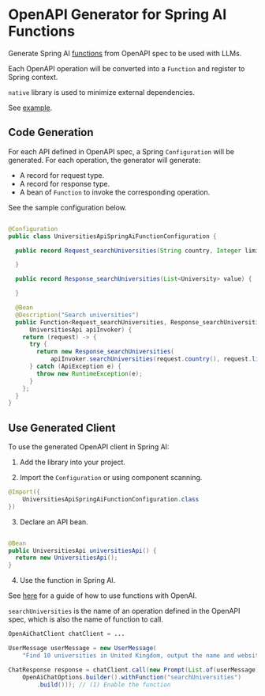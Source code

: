 # OpenAPI Generator for Spring AI Functions

Generate Spring
AI [functions](https://docs.spring.io/spring-ai/reference/api/functions.html)
from OpenAPI spec to
be used with LLMs.

Each OpenAPI operation will be converted into a `Function` and register to
Spring context.

`native` library is used to minimize external dependencies.

See [example](example).

## Code Generation

For each API defined in OpenAPI spec, a Spring `Configuration` will be
generated. For each operation, the generator will generate:

* A record for request type.
* A record for response type.
* A bean of `Function` to invoke the corresponding operation.

See the sample configuration below.

```java

@Configuration
public class UniversitiesApiSpringAiFunctionConfiguration {

  public record Request_searchUniversities(String country, Integer limit) {

  }

  public record Response_searchUniversities(List<University> value) {

  }

  @Bean
  @Description("Search universities")
  public Function<Request_searchUniversities, Response_searchUniversities> searchUniversities(
      UniversitiesApi apiInvoker) {
    return (request) -> {
      try {
        return new Response_searchUniversities(
            apiInvoker.searchUniversities(request.country(), request.limit()));
      } catch (ApiException e) {
        throw new RuntimeException(e);
      }
    };
  }
}
```

## Use Generated Client

To use the generated OpenAPI client in Spring AI:

1. Add the library into your project.

2. Import the `Configuration` or using component scanning.

```java
@Import({
    UniversitiesApiSpringAiFunctionConfiguration.class
})
```

3. Declare an API bean.

```java

@Bean
public UniversitiesApi universitiesApi() {
  return new UniversitiesApi();
}
```

4. Use the function in Spring AI.

See [here](https://docs.spring.io/spring-ai/reference/api/clients/functions/openai-chat-functions.html)
for a guide of how to use functions with OpenAI.

`searchUniversities` is the name of an operation defined in the OpenAPI spec,
which is also the name of function to call.

```java
OpenAiChatClient chatClient = ...

UserMessage userMessage = new UserMessage(
    "Find 10 universities in United Kingdom, output the name and website in CSV format.");

ChatResponse response = chatClient.call(new Prompt(List.of(userMessage),
    OpenAiChatOptions.builder().withFunction("searchUniversities")
        .build())); // (1) Enable the function
```
